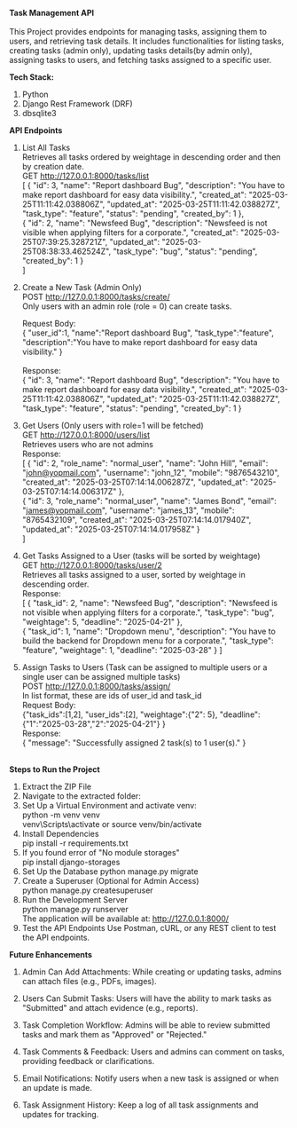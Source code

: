 <b>Task Management API</b><br><br>
This Project provides endpoints for managing tasks, assigning them to users, and retrieving task details. It includes
functionalities for listing tasks, creating tasks (admin only), updating tasks details(by admin only), assigning tasks
to users, and fetching tasks assigned to a specific user.

<b>Tech Stack:</b>

1. Python
2. Django Rest Framework (DRF)
3. dbsqlite3

<b>API Endpoints</b>

1. List All Tasks <br>
   Retrieves all tasks ordered by weightage in descending order and then by creation date.<br>
   GET http://127.0.0.1:8000/tasks/list <br>
   [
   {
   "id": 3,
   "name": "Report dashboard Bug",
   "description": "You have to make report dashboard for easy data visibility.",
   "created_at": "2025-03-25T11:11:42.038806Z",
   "updated_at": "2025-03-25T11:11:42.038827Z",
   "task_type": "feature",
   "status": "pending",
   "created_by": 1
   }, <br>
   {
   "id": 2,
   "name": "Newsfeed Bug",
   "description": "Newsfeed is not visible when applying filters for a corporate.",
   "created_at": "2025-03-25T07:39:25.328721Z",
   "updated_at": "2025-03-25T08:38:33.462524Z",
   "task_type": "bug",
   "status": "pending",
   "created_by": 1
   }<br>
   ]

2. Create a New Task (Admin Only) <br>
   POST  http://127.0.0.1:8000/tasks/create/ <br>
   Only users with an admin role (role = 0) can create tasks.

   Request Body: <br> {
   "user_id":1,
   "name":"Report dashboard Bug",
   "task_type":"feature",
   "description":"You have to make report dashboard for easy data visibility."
   } <br><br>
   Response:<br>
   {
   "id": 3,
   "name": "Report dashboard Bug",
   "description": "You have to make report dashboard for easy data visibility.",
   "created_at": "2025-03-25T11:11:42.038806Z",
   "updated_at": "2025-03-25T11:11:42.038827Z",
   "task_type": "feature",
   "status": "pending",
   "created_by": 1
   }

3. Get Users (Only users with role=1 will be fetched)<br>
   GET http://127.0.0.1:8000/users/list <br>
   Retrieves users who are not admins<br>
   Response: <br>
   [
   {
   "id": 2,
   "role_name": "normal_user",
   "name": "John Hill",
   "email": "john@yopmail.com",
   "username": "john_12",
   "mobile": "9876543210",
   "created_at": "2025-03-25T07:14:14.006287Z",
   "updated_at": "2025-03-25T07:14:14.006317Z"
   }, <br>
   {
   "id": 3,
   "role_name": "normal_user",
   "name": "James Bond",
   "email": "james@yopmail.com",
   "username": "james_13",
   "mobile": "8765432109",
   "created_at": "2025-03-25T07:14:14.017940Z",
   "updated_at": "2025-03-25T07:14:14.017958Z"
   }<br>
   ]

4. Get Tasks Assigned to a User (tasks will be sorted by weightage) <br>
   GET http://127.0.0.1:8000/tasks/user/2 <br>
   Retrieves all tasks assigned to a user, sorted by weightage in descending order.<br>
   Response: <br>
   [
   {
   "task_id": 2,
   "name": "Newsfeed Bug",
   "description": "Newsfeed is not visible when applying filters for a corporate.",
   "task_type": "bug",
   "weightage": 5,
   "deadline": "2025-04-21"
   }, <br>
   {
   "task_id": 1,
   "name": "Dropdown menu",
   "description": "You have to build the backend for Dropdown menu for a corporate.",
   "task_type": "feature",
   "weightage": 1,
   "deadline": "2025-03-28"
   }
   ]
   <br>
5. Assign Tasks to Users (Task can be assigned to multiple users or a single user can be assigned multiple tasks) <br>
   POST http://127.0.0.1:8000/tasks/assign/<br>
   In list format, these are ids of user_id and task_id <br>
   Request Body: <br>
   {"task_ids":[1,2],
   "user_ids":[2],
   "weightage":{"2": 5},
   "deadline":{"1":"2025-03-28","2":"2025-04-21"}
   }<br>
   Response: <br>
   {
   "message": "Successfully assigned 2 task(s) to 1 user(s)."
   }
   <br><br>

<b>Steps to Run the Project</b>

1. Extract the ZIP File
2. Navigate to the extracted folder:
3. Set Up a Virtual Environment and activate venv:<br>
   python -m venv venv<br>
   venv\Scripts\activate  or source venv/bin/activate
4. Install Dependencies <br>
   pip install -r requirements.txt
5. If you found error of "No module storages" <br>
   pip install django-storages
6. Set Up the Database
   python manage.py migrate
7. Create a Superuser (Optional for Admin Access)<br>
   python manage.py createsuperuser
8. Run the Development Server <br>
   python manage.py runserver<br>
   The application will be available at:  http://127.0.0.1:8000/
9. Test the API Endpoints
   Use Postman, cURL, or any REST client to test the API endpoints.

<b>Future Enhancements</b>

1. Admin Can Add Attachments: While creating or updating tasks, admins can attach files (e.g., PDFs, images).

2. Users Can Submit Tasks: Users will have the ability to mark tasks as "Submitted" and attach evidence (e.g., reports).

3. Task Completion Workflow: Admins will be able to review submitted tasks and mark them as "Approved" or "Rejected."

4. Task Comments & Feedback: Users and admins can comment on tasks, providing feedback or clarifications.

5. Email Notifications: Notify users when a new task is assigned or when an update is made.

6. Task Assignment History: Keep a log of all task assignments and updates for tracking.
